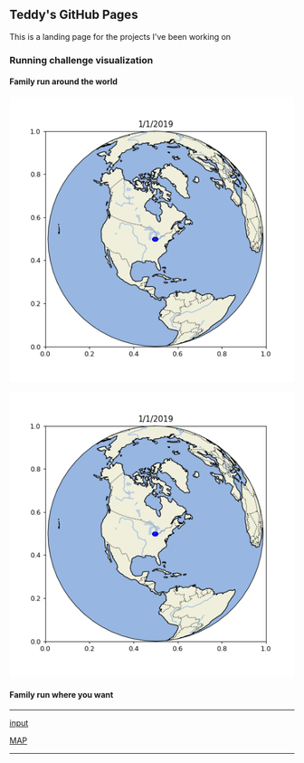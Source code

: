 ## Teddy's GitHub Pages

This is a landing page for the projects I've been working on

### Running challenge visualization
#### Family run around the world
![rungif](https://github.com/tdeyster/fun_projects/blob/aa54ee258484cef8f1902153654c7430096d2588/run_around_the_world/run_slow.gif)

<img src="https://github.com/tdeyster/fun_projects/blob/aa54ee258484cef8f1902153654c7430096d2588/run_around_the_world/run_slow.gif" alt="rungif" />

#### Family run where you want
---
[input](https://docs.google.com/spreadsheets/d/1zUNnt4nbvUa2erNJQ0dZ4SyDu0VtDupyh6j7NLRBETA/edit?usp=sharing)

[MAP](https://www.google.com/maps/d/u/2/embed?mid=18tsghISTK9WOjYqDmI-UHgpZthieLF0_)
   
---
